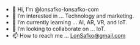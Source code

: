 - 👋 Hi, I’m @lonsafko-lonsafko-com
- 👀 I’m interested in ...  Technology and marketing.
- 🌱 I’m currently learning ... AI, AR, VR, and IoT.
- 💞️ I’m looking to collaborate on ...  IoT.
- 📫 How to reach me ... LonSafko@gmail.com

<!---
lonsafko-lonsafko-com/lonsafko-lonsafko-com is a ✨ special ✨ repository because its `README.md` (this file) appears on your GitHub profile.
You can click the Preview link to take a look at your changes.
--->
